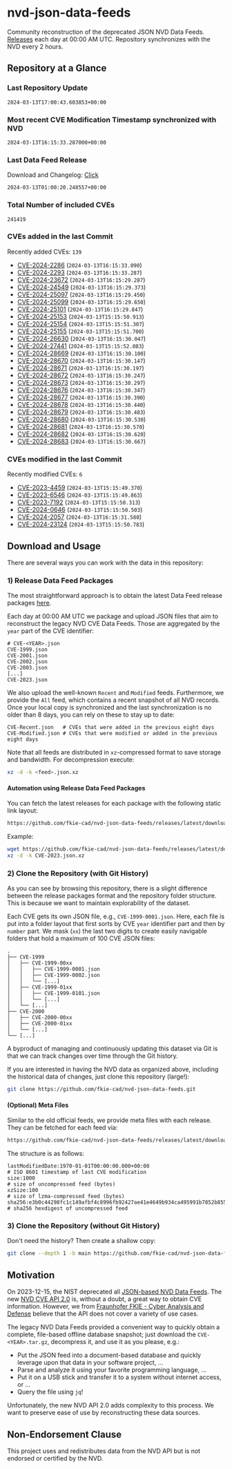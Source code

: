 # nvd-json-data-feeds

Community reconstruction of the deprecated JSON NVD Data Feeds. 
[Releases](https://github.com/fkie-cad/nvd-json-data-feeds/releases/latest) each day at 00:00 AM UTC.
Repository synchronizes with the NVD every 2 hours.

## Repository at a Glance

### Last Repository Update

```plain
2024-03-13T17:00:43.603853+00:00
```

### Most recent CVE Modification Timestamp synchronized with NVD

```plain
2024-03-13T16:15:33.287000+00:00
```

### Last Data Feed Release

Download and Changelog: [Click](https://github.com/fkie-cad/nvd-json-data-feeds/releases/latest)

```plain
2024-03-13T01:00:20.248557+00:00
```

### Total Number of included CVEs

```plain
241419
```

### CVEs added in the last Commit

Recently added CVEs: `139`

* [CVE-2024-2286](CVE-2024/CVE-2024-22xx/CVE-2024-2286.json) (`2024-03-13T16:15:33.090`)
* [CVE-2024-2293](CVE-2024/CVE-2024-22xx/CVE-2024-2293.json) (`2024-03-13T16:15:33.287`)
* [CVE-2024-23672](CVE-2024/CVE-2024-236xx/CVE-2024-23672.json) (`2024-03-13T16:15:29.287`)
* [CVE-2024-24549](CVE-2024/CVE-2024-245xx/CVE-2024-24549.json) (`2024-03-13T16:15:29.373`)
* [CVE-2024-25097](CVE-2024/CVE-2024-250xx/CVE-2024-25097.json) (`2024-03-13T16:15:29.450`)
* [CVE-2024-25099](CVE-2024/CVE-2024-250xx/CVE-2024-25099.json) (`2024-03-13T16:15:29.650`)
* [CVE-2024-25101](CVE-2024/CVE-2024-251xx/CVE-2024-25101.json) (`2024-03-13T16:15:29.847`)
* [CVE-2024-25153](CVE-2024/CVE-2024-251xx/CVE-2024-25153.json) (`2024-03-13T15:15:50.913`)
* [CVE-2024-25154](CVE-2024/CVE-2024-251xx/CVE-2024-25154.json) (`2024-03-13T15:15:51.307`)
* [CVE-2024-25155](CVE-2024/CVE-2024-251xx/CVE-2024-25155.json) (`2024-03-13T15:15:51.700`)
* [CVE-2024-26630](CVE-2024/CVE-2024-266xx/CVE-2024-26630.json) (`2024-03-13T16:15:30.047`)
* [CVE-2024-27441](CVE-2024/CVE-2024-274xx/CVE-2024-27441.json) (`2024-03-13T15:15:52.083`)
* [CVE-2024-28669](CVE-2024/CVE-2024-286xx/CVE-2024-28669.json) (`2024-03-13T16:15:30.100`)
* [CVE-2024-28670](CVE-2024/CVE-2024-286xx/CVE-2024-28670.json) (`2024-03-13T16:15:30.147`)
* [CVE-2024-28671](CVE-2024/CVE-2024-286xx/CVE-2024-28671.json) (`2024-03-13T16:15:30.197`)
* [CVE-2024-28672](CVE-2024/CVE-2024-286xx/CVE-2024-28672.json) (`2024-03-13T16:15:30.247`)
* [CVE-2024-28673](CVE-2024/CVE-2024-286xx/CVE-2024-28673.json) (`2024-03-13T16:15:30.297`)
* [CVE-2024-28676](CVE-2024/CVE-2024-286xx/CVE-2024-28676.json) (`2024-03-13T16:15:30.347`)
* [CVE-2024-28677](CVE-2024/CVE-2024-286xx/CVE-2024-28677.json) (`2024-03-13T16:15:30.390`)
* [CVE-2024-28678](CVE-2024/CVE-2024-286xx/CVE-2024-28678.json) (`2024-03-13T16:15:30.440`)
* [CVE-2024-28679](CVE-2024/CVE-2024-286xx/CVE-2024-28679.json) (`2024-03-13T16:15:30.483`)
* [CVE-2024-28680](CVE-2024/CVE-2024-286xx/CVE-2024-28680.json) (`2024-03-13T16:15:30.530`)
* [CVE-2024-28681](CVE-2024/CVE-2024-286xx/CVE-2024-28681.json) (`2024-03-13T16:15:30.570`)
* [CVE-2024-28682](CVE-2024/CVE-2024-286xx/CVE-2024-28682.json) (`2024-03-13T16:15:30.620`)
* [CVE-2024-28683](CVE-2024/CVE-2024-286xx/CVE-2024-28683.json) (`2024-03-13T16:15:30.667`)


### CVEs modified in the last Commit

Recently modified CVEs: `6`

* [CVE-2023-4459](CVE-2023/CVE-2023-44xx/CVE-2023-4459.json) (`2024-03-13T15:15:49.370`)
* [CVE-2023-6546](CVE-2023/CVE-2023-65xx/CVE-2023-6546.json) (`2024-03-13T15:15:49.863`)
* [CVE-2023-7192](CVE-2023/CVE-2023-71xx/CVE-2023-7192.json) (`2024-03-13T15:15:50.313`)
* [CVE-2024-0646](CVE-2024/CVE-2024-06xx/CVE-2024-0646.json) (`2024-03-13T15:15:50.503`)
* [CVE-2024-2057](CVE-2024/CVE-2024-20xx/CVE-2024-2057.json) (`2024-03-13T16:15:31.580`)
* [CVE-2024-23124](CVE-2024/CVE-2024-231xx/CVE-2024-23124.json) (`2024-03-13T15:15:50.783`)


## Download and Usage

There are several ways you can work with the data in this repository:

### 1) Release Data Feed Packages

The most straightforward approach is to obtain the latest Data Feed release packages [here](https://github.com/fkie-cad/nvd-json-data-feeds/releases/latest).

Each day at 00:00 AM UTC we package and upload JSON files that aim to reconstruct the legacy NVD CVE Data Feeds.
Those are aggregated by the `year` part of the CVE identifier:

```
# CVE-<YEAR>.json
CVE-1999.json
CVE-2001.json
CVE-2002.json
CVE-2003.json
[...]
CVE-2023.json
```

We also upload the well-known `Recent` and `Modified` feeds.
Furthermore, we provide the `All` feed, which contains a recent snapshot of all NVD records.
Once your local copy is synchronized and the last synchronization is no older than 8 days, you can rely on these to stay up to date:

```plain
CVE-Recent.json   # CVEs that were added in the previous eight days
CVE-Modified.json # CVEs that were modified or added in the previous eight days
```

Note that all feeds are distributed in `xz`-compressed format to save storage and bandwidth.
For decompression execute:

```sh
xz -d -k <feed>.json.xz
```


#### Automation using Release Data Feed Packages

You can fetch the latest releases for each package with the following static link layout:

```sh
https://github.com/fkie-cad/nvd-json-data-feeds/releases/latest/download/CVE-<YEAR>.json.xz
```

Example:

```sh
wget https://github.com/fkie-cad/nvd-json-data-feeds/releases/latest/download/CVE-2023.json.xz
xz -d -k CVE-2023.json.xz
```



### 2) Clone the Repository (with Git History)

As you can see by browsing this repository, there is a slight difference between the release packages format and the repository folder structure.
This is because we want to maintain explorability of the dataset.

Each CVE gets its own JSON file, e.g., `CVE-1999-0001.json`.
Here, each file is put into a folder layout that first sorts by CVE `year` identifier part and then by `number` part.
We mask (`xx`) the last two digits to create easily navigable folders that hold a maximum of 100 CVE JSON files:

```plain
.
├── CVE-1999
│   ├── CVE-1999-00xx
│   │   ├── CVE-1999-0001.json
│   │   ├── CVE-1999-0002.json
│   │   └── [...]
│   ├── CVE-1999-01xx
│   │   ├── CVE-1999-0101.json
│   │   └── [...]
│   └── [...]
├── CVE-2000
│   ├── CVE-2000-00xx
│   ├── CVE-2000-01xx
│   └── [...]
└── [...]
```

A byproduct of managing and continuously updating this dataset via Git is that we can track changes over time through the Git history.

If you are interested in having the NVD data as organized above, including the historical data of changes, just clone this repository (large!):

```sh
git clone https://github.com/fkie-cad/nvd-json-data-feeds.git
```

#### (Optional) Meta Files

Similar to the old official feeds, we provide meta files with each release. They can be fetched for each feed via:

```sh
https://github.com/fkie-cad/nvd-json-data-feeds/releases/latest/download/CVE-<YEAR>.meta
```

The structure is as follows:

```plain
lastModifiedDate:1970-01-01T00:00:00.000+00:00                          # ISO 8601 timestamp of last CVE modification
size:1000                                                               # size of uncompressed feed (bytes)
xzSize:100                                                              # size of lzma-compressed feed (bytes)
sha256:e3b0c44298fc1c149afbf4c8996fb92427ae41e4649b934ca495991b7852b855 # sha256 hexdigest of uncompressed feed
```


### 3) Clone the Repository (without Git History)

Don't need the history? Then create a shallow copy:

```sh
git clone --depth 1 -b main https://github.com/fkie-cad/nvd-json-data-feeds.git
```

## Motivation

On 2023-12-15, the NIST deprecated all [JSON-based NVD Data Feeds](https://nvd.nist.gov/vuln/data-feeds#divRetirementBanner-1).
The new [NVD CVE API 2.0](https://nvd.nist.gov/developers/vulnerabilities) is, without a doubt, a great way to obtain CVE information.
However, we from [Fraunhofer FKIE - Cyber Analysis and Defense](https://www.fkie.fraunhofer.de/en/departments/cad.html) believe that the API does not cover a variety of use cases.

The legacy NVD Data Feeds provided a convenient way to quickly obtain a complete, file-based offline database snapshot; just download the `CVE-<YEAR>.tar.gz`, decompress it, and use it as you please, e.g.:

* Put the JSON feed into a document-based database and quickly leverage upon that data in your software project, ...
* Parse and analyze it using your favorite programming language, ...
* Put it on a USB stick and transfer it to a system without internet access, or ...
* Query the file using `jq`!

Unfortunately, the new NVD API 2.0 adds complexity to this process.
We want to preserve ease of use by reconstructing these data sources.

## Non-Endorsement Clause

This project uses and redistributes data from the NVD API but is not endorsed or certified by the NVD.